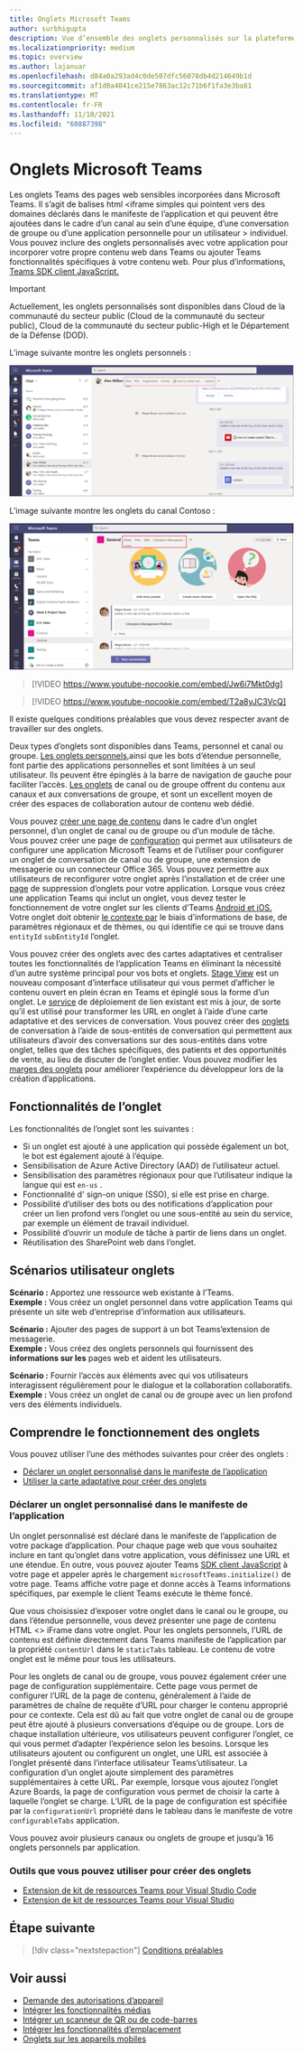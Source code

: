 ```yaml
---
title: Onglets Microsoft Teams
author: surbhigupta
description: Vue d’ensemble des onglets personnalisés sur la plateforme Teams web
ms.localizationpriority: medium
ms.topic: overview
ms.author: lajanuar
ms.openlocfilehash: d84a0a293ad4c0de507dfc56078db4d214649b1d
ms.sourcegitcommit: af1d0a4041ce215e7863ac12c71b6f1fa3e3ba81
ms.translationtype: MT
ms.contentlocale: fr-FR
ms.lasthandoff: 11/10/2021
ms.locfileid: "60887398"
---
```

# <a name="microsoft-teams-tabs"></a>Onglets Microsoft Teams

Les onglets Teams des pages web sensibles incorporées dans Microsoft Teams. Il s’agit de balises html <iframe simples qui pointent vers des domaines déclarés dans le manifeste de l’application et qui peuvent être ajoutées dans le cadre d’un canal au sein d’une équipe, d’une conversation de groupe ou d’une application personnelle pour un utilisateur \> individuel. Vous pouvez inclure des onglets personnalisés avec votre application pour incorporer votre propre contenu web dans Teams ou ajouter Teams fonctionnalités spécifiques à votre contenu web. Pour plus d’informations, [Teams SDK client JavaScript.](/javascript/api/overview/msteams-client)

> [!IMPORTANT]
> Actuellement, les onglets personnalisés sont disponibles dans Cloud de la communauté du secteur public (Cloud de la communauté du secteur public), Cloud de la communauté du secteur public-High et le Département de la Défense (DOD).

L’image suivante montre les onglets personnels :

![Onglets personnels](../assets/images/tabs/personaltab.png)

L’image suivante montre les onglets du canal Contoso :

![Onglets de canal ou de groupe](../assets/images/tabs/tabs.png)

> [!VIDEO https://www.youtube-nocookie.com/embed/Jw6i7Mkt0dg]


> [!VIDEO https://www.youtube-nocookie.com/embed/T2a8yJC3VcQ]

Il existe quelques conditions préalables que vous devez respecter avant de travailler sur des onglets.

Deux types d’onglets sont disponibles dans Teams, personnel et canal ou groupe. [Les onglets personnels,](~/tabs/how-to/create-personal-tab.md)ainsi que les bots d’étendue personnelle, font partie des applications personnelles et sont limitées à un seul utilisateur. Ils peuvent être épinglés à la barre de navigation de gauche pour faciliter l’accès. [Les onglets](~/tabs/how-to/create-channel-group-tab.md) de canal ou de groupe offrent du contenu aux canaux et aux conversations de groupe, et sont un excellent moyen de créer des espaces de collaboration autour de contenu web dédié.

Vous pouvez [créer une page de contenu](~/tabs/how-to/create-tab-pages/content-page.md) dans le cadre d’un onglet personnel, d’un onglet de canal ou de groupe ou d’un module de tâche. Vous pouvez créer une page de [configuration](~/tabs/how-to/create-tab-pages/configuration-page.md) qui permet aux utilisateurs de configurer une application Microsoft Teams et de l’utiliser pour configurer un onglet de conversation de canal ou de groupe, une extension de messagerie ou un connecteur Office 365. Vous pouvez permettre aux utilisateurs de reconfigurer votre onglet après l’installation et de créer une [page](~/tabs/how-to/create-tab-pages/removal-page.md) de suppression d’onglets pour votre application. Lorsque vous créez une application Teams qui inclut un onglet, vous devez tester le fonctionnement de votre onglet sur les clients d’Teams [Android et iOS.](~/tabs/design/tabs-mobile.md) Votre onglet doit obtenir [le contexte par](~/tabs/how-to/access-teams-context.md) le biais d’informations de base, de paramètres régionaux et de thèmes, ou qui identifie ce qui se trouve dans `entityId` `subEntityId` l’onglet.

Vous pouvez créer des onglets avec des cartes adaptatives et centraliser toutes les fonctionnalités de l’application Teams en éliminant la nécessité d’un autre système principal pour vos bots et onglets. [Stage View](~/tabs/tabs-link-unfurling.md) est un nouveau composant d’interface utilisateur qui vous permet d’afficher le contenu ouvert en plein écran en Teams et épinglé sous la forme d’un onglet. Le [service](~/tabs/tabs-link-unfurling.md) de déploiement de lien existant est mis à jour, de sorte qu’il est utilisé pour transformer les URL en onglet à l’aide d’une carte adaptative et des services de conversation. Vous pouvez créer des [onglets](~/tabs/how-to/conversational-tabs.md) de conversation à l’aide de sous-entités de conversation qui permettent aux utilisateurs d’avoir des conversations sur des sous-entités dans votre onglet, telles que des tâches spécifiques, des patients et des opportunités de vente, au lieu de discuter de l’onglet entier. Vous pouvez modifier les [marges des onglets](~/resources/removing-tab-margins.md) pour améliorer l’expérience du développeur lors de la création d’applications.

## <a name="tab-features"></a>Fonctionnalités de l’onglet

Les fonctionnalités de l’onglet sont les suivantes :

* Si un onglet est ajouté à une application qui possède également un bot, le bot est également ajouté à l’équipe.
* Sensibilisation de Azure Active Directory (AAD) de l’utilisateur actuel.
* Sensibilisation des paramètres régionaux pour que l’utilisateur indique la langue qui est `en-us` .
* Fonctionnalité d' sign-on unique (SSO), si elle est prise en charge.
* Possibilité d’utiliser des bots ou des notifications d’application pour créer un lien profond vers l’onglet ou une sous-entité au sein du service, par exemple un élément de travail individuel.
* Possibilité d’ouvrir un module de tâche à partir de liens dans un onglet.
* Réutilisation des SharePoint web dans l’onglet.

## <a name="tabs-user-scenarios"></a>Scénarios utilisateur onglets

**Scénario :** Apportez une ressource web existante à l’Teams. \
**Exemple :** Vous créez un onglet personnel dans votre application Teams qui présente un site web d’entreprise d’information aux utilisateurs.

**Scénario :** Ajouter des pages de support à un bot Teams’extension de messagerie. \
**Exemple :** Vous créez des onglets personnels qui fournissent des **informations sur les** pages web et aident les utilisateurs. 

**Scénario :** Fournir l’accès aux éléments avec qui vos utilisateurs interagissent régulièrement pour le dialogue et la collaboration collaboratifs. \
**Exemple :** Vous créez un onglet de canal ou de groupe avec un lien profond vers des éléments individuels.

## <a name="understand-how-tabs-work"></a>Comprendre le fonctionnement des onglets

Vous pouvez utiliser l’une des méthodes suivantes pour créer des onglets :

* [Déclarer un onglet personnalisé dans le manifeste de l’application](#declare-custom-tab-in-app-manifest)
* [Utiliser la carte adaptative pour créer des onglets](~/tabs/how-to/build-adaptive-card-tabs.md)

### <a name="declare-custom-tab-in-app-manifest"></a>Déclarer un onglet personnalisé dans le manifeste de l’application

Un onglet personnalisé est déclaré dans le manifeste de l’application de votre package d’application. Pour chaque page web que vous souhaitez inclure en tant qu’onglet dans votre application, vous définissez une URL et une étendue. En outre, vous pouvez ajouter Teams [SDK client JavaScript](/javascript/api/overview/msteams-client) à votre page et appeler après le chargement `microsoftTeams.initialize()` de votre page. Teams affiche votre page et donne accès à Teams informations spécifiques, par exemple le client Teams exécute le thème foncé.

Que vous choisissiez d’exposer votre onglet dans le canal ou le groupe, ou dans l’étendue personnelle, vous devez présenter une page de contenu HTML <\> iFrame dans votre onglet. [](~/tabs/how-to/create-tab-pages/content-page.md) Pour les onglets personnels, l’URL de contenu est définie directement dans Teams manifeste de l’application par la propriété `contentUrl` dans le `staticTabs` tableau. Le contenu de votre onglet est le même pour tous les utilisateurs.

Pour les onglets de canal ou de groupe, vous pouvez également créer une page de configuration supplémentaire. Cette page vous permet de configurer l’URL de la page de contenu, généralement à l’aide de paramètres de chaîne de requête d’URL pour charger le contenu approprié pour ce contexte. Cela est dû au fait que votre onglet de canal ou de groupe peut être ajouté à plusieurs conversations d’équipe ou de groupe. Lors de chaque installation ultérieure, vos utilisateurs peuvent configurer l’onglet, ce qui vous permet d’adapter l’expérience selon les besoins. Lorsque les utilisateurs ajoutent ou configurent un onglet, une URL est associée à l’onglet présenté dans l’interface utilisateur Teams’utilisateur. La configuration d’un onglet ajoute simplement des paramètres supplémentaires à cette URL. Par exemple, lorsque vous ajoutez l’onglet Azure Boards, la page de configuration vous permet de choisir la carte à laquelle l’onglet se charge. L’URL de la page de configuration est spécifiée par la  `configurationUrl` propriété dans le tableau dans le manifeste de votre `configurableTabs` application.

Vous pouvez avoir plusieurs canaux ou onglets de groupe et jusqu’à 16 onglets personnels par application.

### <a name="tools-you-can-use-to-build-tabs"></a>Outils que vous pouvez utiliser pour créer des onglets
* [Extension de kit de ressources Teams pour Visual Studio Code](../toolkit/visual-studio-code-overview.md)
* [Extension de kit de ressources Teams pour Visual Studio](../toolkit/visual-studio-overview.md)

## <a name="next-step"></a>Étape suivante

> [!div class="nextstepaction"]
> [Conditions préalables](~/tabs/how-to/tab-requirements.md)

## <a name="see-also"></a>Voir aussi

* [Demande des autorisations d’appareil](../concepts/device-capabilities/native-device-permissions.md)
* [Intégrer les fonctionnalités médias](../concepts/device-capabilities/mobile-camera-image-permissions.md)
* [Intégrer un scanneur de QR ou de code-barres](../concepts/device-capabilities/qr-barcode-scanner-capability.md)
* [Intégrer les fonctionnalités d’emplacement](../concepts/device-capabilities/location-capability.md)
* [Onglets sur les appareils mobiles](design/tabs-mobile.md#tabs-on-mobile)

